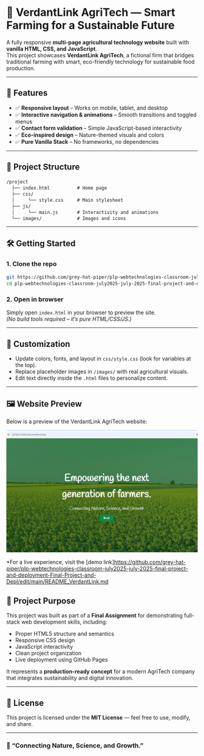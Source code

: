 # 🌾 VerdantLink AgriTech — Smart Farming for a Sustainable Future

A fully responsive **multi-page agricultural technology website** built with **vanilla HTML, CSS, and JavaScript**.  
This project showcases **VerdantLink AgriTech**, a fictional firm that bridges traditional farming with smart, eco-friendly technology for sustainable food production.

---

## 📂 Features

* ✅ **Responsive layout** – Works on mobile, tablet, and desktop
* ✅ **Interactive navigation & animations** – Smooth transitions and toggled menus
* ✅ **Contact form validation** – Simple JavaScript-based interactivity
* ✅ **Eco-inspired design** – Nature-themed visuals and colors
* ✅ **Pure Vanilla Stack** – No frameworks, no dependencies

---

## 📁 Project Structure

```
/project
  ├── index.html          # Home page
  ├── css/
  │     └── style.css     # Main stylesheet
  ├── js/
  │     └── main.js       # Interactivity and animations
  └── images/             # Images and icons
```

---

## 🛠️ Getting Started

### 1. Clone the repo

```bash
git https://github.com/grey-hat-piper/plp-webtechnologies-classroom-july2025-july-2025-final-project-and-deployment-Final-Project-and-Depl.git
cd plp-webtechnologies-classroom-july2025-july-2025-final-project-and-deployment-Final-Project-and-Depl
```

### 2. Open in browser

Simply open `index.html` in your browser to preview the site.  
*(No build tools required – it’s pure HTML/CSS/JS.)*

---

## 🎨 Customization

* Update colors, fonts, and layout in `css/style.css` (look for variables at the top).  
* Replace placeholder images in `/images/` with real agricultural visuals.  
* Edit text directly inside the `.html` files to personalize content.  

---


## 🖼️ Website Preview

Below is a preview of the VerdantLink AgriTech website:

![VerdantLink AgriTech Website Preview](images/website-preview.png)

*For a live experience, visit the [demo link]https://github.com/grey-hat-piper/plp-webtechnologies-classroom-july2025-july-2025-final-project-and-deployment-Final-Project-and-Depl/edit/main/README_VerdantLink.md
## 🧠 Project Purpose

This project was built as part of a **Final Assignment** for demonstrating full-stack web development skills, including:

* Proper HTML5 structure and semantics  
* Responsive CSS design  
* JavaScript interactivity  
* Clean project organization  
* Live deployment using GitHub Pages  

It represents a **production-ready concept** for a modern AgriTech company that integrates sustainability and digital innovation.

---

## 📜 License

This project is licensed under the **MIT License** — feel free to use, modify, and share.

---

### 🌱 “Connecting Nature, Science, and Growth.”
